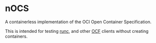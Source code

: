 # nOCS
A containerless implementation of the OCI Open Container Specification.

This is intended for testing [runc](https://github.com/opencontainers/runc), and other
[OCF](https://github.com/opencontainers/specs) clients without creating containers.
